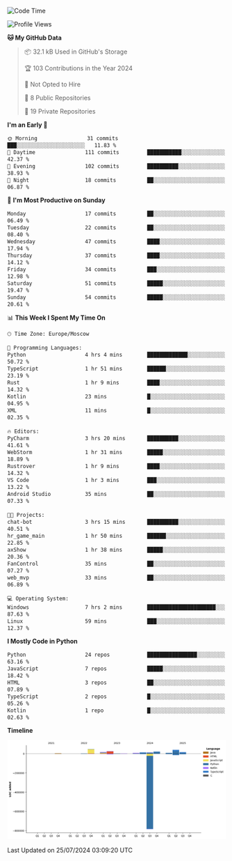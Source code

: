<!--START_SECTION:waka-->
![Code Time](http://img.shields.io/badge/Code%20Time-417%20hrs%2017%20mins-blue)

![Profile Views](http://img.shields.io/badge/Profile%20Views-2-blue)

**🐱 My GitHub Data** 

> 📦 32.1 kB Used in GitHub's Storage 
 > 
> 🏆 103 Contributions in the Year 2024
 > 
> 🚫 Not Opted to Hire
 > 
> 📜 8 Public Repositories 
 > 
> 🔑 19 Private Repositories 
 > 
**I'm an Early 🐤** 

```text
🌞 Morning                31 commits          ███░░░░░░░░░░░░░░░░░░░░░░   11.83 % 
🌆 Daytime                111 commits         ███████████░░░░░░░░░░░░░░   42.37 % 
🌃 Evening                102 commits         ██████████░░░░░░░░░░░░░░░   38.93 % 
🌙 Night                  18 commits          ██░░░░░░░░░░░░░░░░░░░░░░░   06.87 % 
```
📅 **I'm Most Productive on Sunday** 

```text
Monday                   17 commits          ██░░░░░░░░░░░░░░░░░░░░░░░   06.49 % 
Tuesday                  22 commits          ██░░░░░░░░░░░░░░░░░░░░░░░   08.40 % 
Wednesday                47 commits          ████░░░░░░░░░░░░░░░░░░░░░   17.94 % 
Thursday                 37 commits          ████░░░░░░░░░░░░░░░░░░░░░   14.12 % 
Friday                   34 commits          ███░░░░░░░░░░░░░░░░░░░░░░   12.98 % 
Saturday                 51 commits          █████░░░░░░░░░░░░░░░░░░░░   19.47 % 
Sunday                   54 commits          █████░░░░░░░░░░░░░░░░░░░░   20.61 % 
```


📊 **This Week I Spent My Time On** 

```text
🕑︎ Time Zone: Europe/Moscow

💬 Programming Languages: 
Python                   4 hrs 4 mins        █████████████░░░░░░░░░░░░   50.72 % 
TypeScript               1 hr 51 mins        ██████░░░░░░░░░░░░░░░░░░░   23.19 % 
Rust                     1 hr 9 mins         ████░░░░░░░░░░░░░░░░░░░░░   14.32 % 
Kotlin                   23 mins             █░░░░░░░░░░░░░░░░░░░░░░░░   04.95 % 
XML                      11 mins             █░░░░░░░░░░░░░░░░░░░░░░░░   02.35 % 

🔥 Editors: 
PyCharm                  3 hrs 20 mins       ██████████░░░░░░░░░░░░░░░   41.61 % 
WebStorm                 1 hr 31 mins        █████░░░░░░░░░░░░░░░░░░░░   18.89 % 
Rustrover                1 hr 9 mins         ████░░░░░░░░░░░░░░░░░░░░░   14.32 % 
VS Code                  1 hr 3 mins         ███░░░░░░░░░░░░░░░░░░░░░░   13.22 % 
Android Studio           35 mins             ██░░░░░░░░░░░░░░░░░░░░░░░   07.33 % 

🐱‍💻 Projects: 
chat-bot                 3 hrs 15 mins       ██████████░░░░░░░░░░░░░░░   40.51 % 
hr_game_main             1 hr 50 mins        ██████░░░░░░░░░░░░░░░░░░░   22.85 % 
axShow                   1 hr 38 mins        █████░░░░░░░░░░░░░░░░░░░░   20.36 % 
FanControl               35 mins             ██░░░░░░░░░░░░░░░░░░░░░░░   07.27 % 
web_mvp                  33 mins             ██░░░░░░░░░░░░░░░░░░░░░░░   06.89 % 

💻 Operating System: 
Windows                  7 hrs 2 mins        ██████████████████████░░░   87.63 % 
Linux                    59 mins             ███░░░░░░░░░░░░░░░░░░░░░░   12.37 % 
```

**I Mostly Code in Python** 

```text
Python                   24 repos            ████████████████░░░░░░░░░   63.16 % 
JavaScript               7 repos             █████░░░░░░░░░░░░░░░░░░░░   18.42 % 
HTML                     3 repos             ██░░░░░░░░░░░░░░░░░░░░░░░   07.89 % 
TypeScript               2 repos             █░░░░░░░░░░░░░░░░░░░░░░░░   05.26 % 
Kotlin                   1 repo              █░░░░░░░░░░░░░░░░░░░░░░░░   02.63 % 
```



**Timeline**

![Lines of Code chart](https://raw.githubusercontent.com/adlemx/adlemx/main/assets/bar_graph.png)


 Last Updated on 25/07/2024 03:09:20 UTC
<!--END_SECTION:waka-->
